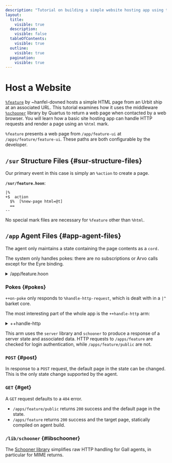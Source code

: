 ```yaml
---
description: "Tutorial on building a simple website hosting app using the Schooner library to serve HTML pages from Urbit."
layout:
  title:
    visible: true
  description:
    visible: false
  tableOfContents:
    visible: true
  outline:
    visible: true
  pagination:
    visible: true
---
```


# Host a Website

[`%feature`](https://github.com/hanfel-dovned/Feature) by \~hanfel-dovned hosts a simple HTML page from an Urbit ship at an associated URL.  This tutorial examines how it uses the middleware [`%schooner`](https://github.com/dalten-collective/schooner/) library by Quartus to return a web page when contacted by a web browser.  You will learn how a basic site hosting app can handle HTTP requests and render a page using an `%html` mark.

`%feature` presents a web page from `/app/feature-ui` at `/apps/feature/feature-ui`.  These paths are both configurable by the developer.

## `/sur` Structure Files {#sur-structure-files}

Our primary event in this case is simply an `%action` to create a page.

**`/sur/feature.hoon`**:  

```hoon
|%
+$  action
  $%  [%new-page html=@t]
  ==
--
```

No special mark files are necessary for `%feature` other than `%html`.

## `/app` Agent Files {#app-agent-files}

The agent only maintains a state containing the page contents as a `cord.`

The system only handles pokes:  there are no subscriptions or Arvo calls except for the Eyre binding.

<details>
<summary>/app/feature.hoon</summary>

```hoon
/-  feature
/+  dbug, default-agent, server, schooner
/*  feature-ui  %html  /app/feature-ui/html
|%
+$  versioned-state
  $%  state-0
  ==
+$  state-0  [%0 page=@t]
+$  card  card:agent:gall
--
%-  agent:dbug
^-  agent:gall
=|  state-0
=*  state  -
|_  =bowl:gall
+*  this  .
    def  ~(. (default-agent this %.n) bowl)
++  on-init
  ^-  (quip card _this)
  :_  this(page 'Hello World')
  :~
    :*  %pass  /eyre/connect  %arvo  %e
        %connect  `/apps/feature  %feature
    ==
  ==
::
++  on-save
  ^-  vase
  !>(state)
::
++  on-load
  |=  old-state=vase
  ^-  (quip card _this)
  =/  old  !<(versioned-state old-state)
  ?-  -.old
    %0  `this(state old)
  ==
::
++  on-poke
  |=  [=mark =vase]
  ^-  (quip card _this)
  |^
  ?+    mark  (on-poke:def mark vase)
      %handle-http-request
    ?>  =(src.bowl our.bowl)
    =^  cards  state
      (handle-http !<([@ta =inbound-request:eyre] vase))
    [cards this]
  ==
  ++  handle-http
    |=  [eyre-id=@ta =inbound-request:eyre]
    ^-  (quip card _state)
    =/  ,request-line:server
      (parse-request-line:server url.request.inbound-request)
    =+  send=(cury response:schooner eyre-id)
    ::
    ?+    method.request.inbound-request  
      [(send [405 ~ [%stock ~]]) state]
      ::
        %'POST'
      ?.  authenticated.inbound-request
        :_  state
        %-  send
        [302 ~ [%login-redirect './apps/feature']]
      ?~  body.request.inbound-request
        [(send [405 ~ [%stock ~]]) state]
      =/  json  (de:json:html q.u.body.request.inbound-request)
      =/  action  (dejs-action +.json)
      (handle-action action) 
      :: 
        %'GET'
      ?+    site  
          :_  state 
          (send [404 ~ [%plain "404 - Not Found"]])
        ::
          [%apps %feature %public ~]
        :_  state
        %-  send
        :+  200  ~  
        :-  %html  page
        ::
          [%apps %feature ~]
        ?.  authenticated.inbound-request
          :_  state
          %-  send
          [302 ~ [%login-redirect './apps/feature']]
        :_  state
        %-  send
        :+  200  ~  
        :-  %html  feature-ui
      == 
    ==
  ::
  ++  dejs-action
    =,  dejs:format
    |=  jon=json
    ^-  action:feature
    %.  jon
    %-  of
    :~  new-page+so
    ==
  ::
  ++  handle-action
    |=  =action:feature
    ^-  (quip card _state)
    ?-    -.action
        %new-page
      ?>  =(src.bowl our.bowl)
      `state(page html:action)
    ==
  --
++  on-peek  on-peek:def
++  on-watch
  |=  =path
  ^-  (quip card _this)
  ?+    path  (on-watch:def path)
      [%http-response *]
    `this
  ==
::
++  on-leave  on-leave:def
++  on-agent  on-agent:def
++  on-arvo  on-arvo:def
++  on-fail  on-fail:def
--
```

</details>

### Pokes {#pokes}

`++on-poke` only responds to `%handle-http-request`, which is dealt with in a `|^` barket core.

The most interesting part of the whole app is the `++handle-http` arm:

<details>
<summary>++handle-http</summary>

```hoon
++  handle-http
    |=  [eyre-id=@ta =inbound-request:eyre]
    ^-  (quip card _state)
    =/  ,request-line:server
      (parse-request-line:server url.request.inbound-request)
    =+  send=(cury response:schooner eyre-id)
    ::
    ?+    method.request.inbound-request  
      [(send [405 ~ [%stock ~]]) state]
      ::
        %'POST'
      ?.  authenticated.inbound-request
        :_  state
        %-  send
        [302 ~ [%login-redirect './apps/feature']]
      ?~  body.request.inbound-request
        [(send [405 ~ [%stock ~]]) state]
      =/  json  (de:json:html q.u.body.request.inbound-request)
      =/  action  (dejs-action +.json)
      (handle-action action) 
      :: 
        %'GET'
      ?+    site  
          :_  state 
          (send [404 ~ [%plain "404 - Not Found"]])
        ::
          [%apps %feature %public ~]
        :_  state
        %-  send
        :+  200  ~  
        :-  %html  page
        ::
          [%apps %feature ~]
        ?.  authenticated.inbound-request
          :_  state
          %-  send
          [302 ~ [%login-redirect './apps/feature']]
        :_  state
        %-  send
        :+  200  ~  
        :-  %html  feature-ui
        ::
        ::    [%apps %feature %state ~]
        ::  :_  state
        ::  %-  send
        ::  :+  200  ~ 
        ::  [%json (enjs-state +.state)]
      == 
    ==
```

</details>

This arm uses the `server` library and `schooner` to produce a response of a server state and associated data.  HTTP requests to `/apps/feature` are checked for login authentication, while `/apps/feature/public` are not.

### `POST` {#post}

In response to a `POST` request, the default page in the state can be changed.  This is the only state change supported by the agent.

### `GET` {#get}

A `GET` request defaults to a `404` error.

- `/apps/feature/public` returns `200` success and the default page in the state.
- `/apps/feature` returns `200` success and the target page, statically compiled on agent build.

### `/lib/schooner` {#libschooner}

The [Schooner library](https://github.com/dalten-collective/schooner/) simplifies raw HTTP handling for Gall agents, in particular for MIME returns.
